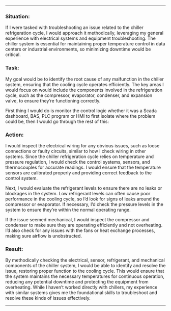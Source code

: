 
---

### **Situation:**
If I were tasked with troubleshooting an issue related to the chiller refrigeration cycle, I would approach it methodically, leveraging my general experience with electrical systems and equipment troubleshooting. The chiller system is essential for maintaining proper temperature control in data centers or industrial environments, so minimizing downtime would be critical.

### **Task:**
My goal would be to identify the root cause of any malfunction in the chiller system, ensuring that the cooling cycle operates efficiently. The key areas I would focus on would include the components involved in the refrigeration cycle, such as the compressor, evaporator, condenser, and expansion valve, to ensure they’re functioning correctly.

First thing I would do is monitor the control logic whether it was a Scada dashboard, BAS, PLC program or HMI to first isolate where the problem could be, then I would go through the rest of this:
### **Action:**
I would inspect the electrical wiring for any obvious issues, such as loose connections or faulty circuits, similar to how I check wiring in other systems. Since the chiller refrigeration cycle relies on temperature and pressure regulation, I would check the control systems, sensors, and thermocouples for accurate readings. I would ensure that the temperature sensors are calibrated properly and providing correct feedback to the control system.

Next, I would evaluate the refrigerant levels to ensure there are no leaks or blockages in the system. Low refrigerant levels can often cause poor performance in the cooling cycle, so I’d look for signs of leaks around the compressor or evaporator. If necessary, I’d check the pressure levels in the system to ensure they’re within the normal operating range.

If the issue seemed mechanical, I would inspect the compressor and condenser to make sure they are operating efficiently and not overheating. I’d also check for any issues with the fans or heat exchange processes, making sure airflow is unobstructed.

### **Result:**
By methodically checking the electrical, sensor, refrigerant, and mechanical components of the chiller system, I would be able to identify and resolve the issue, restoring proper function to the cooling cycle. This would ensure that the system maintains the necessary temperatures for continuous operation, reducing any potential downtime and protecting the equipment from overheating. While I haven’t worked directly with chillers, my experience with similar systems gives me the foundational skills to troubleshoot and resolve these kinds of issues effectively.

---

